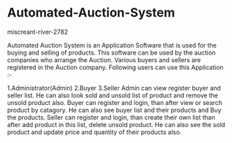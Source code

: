# Automated-Auction-System
miscreant-river-2782


Automated Auction System is an Application Software that is used for the buying and selling of products. This software can be used by the auction companies who arrange the Auction. Various buyers and sellers are registered in the Auction company. Following users can use this Application :-

1.Administrator(Admin)
2.Buyer
3.Seller
Admin can view register buyer and seller list. He can also look sold and unsold list of product and remove the unsold product also. Buyer can register and login, than after view or search product by catagory. He can also see buyer list and their products and Buy the products. Seller can register and login, than create their own list than after add product in this list, delete unsold product. He can also see the sold product and update price and quantity of their products also.

